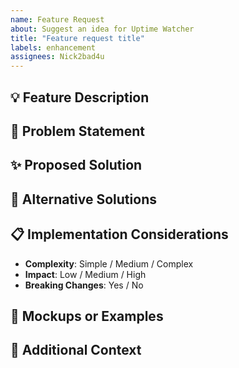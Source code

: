 ```yaml
---
name: Feature Request
about: Suggest an idea for Uptime Watcher
title: "Feature request title"
labels: enhancement
assignees: Nick2bad4u
---
```


## 💡 Feature Description

<!-- A clear and concise description of the feature you'd like to see -->

## 🎯 Problem Statement

<!-- Is your feature request related to a problem? Please describe the problem this feature would solve -->

## ✨ Proposed Solution

<!-- A clear and concise description of what you want to happen -->

## 🔄 Alternative Solutions

<!-- Describe any alternative solutions or features you've considered -->

## 📋 Implementation Considerations

<!-- Optional: Any thoughts on how this might be implemented -->

- **Complexity**: Simple / Medium / Complex
- **Impact**: Low / Medium / High
- **Breaking Changes**: Yes / No

## 📸 Mockups or Examples

<!-- Optional: Add any mockups, screenshots, or examples that help illustrate the feature -->

## 📝 Additional Context

<!-- Add any other context, screenshots, or related issues about the feature request here -->
